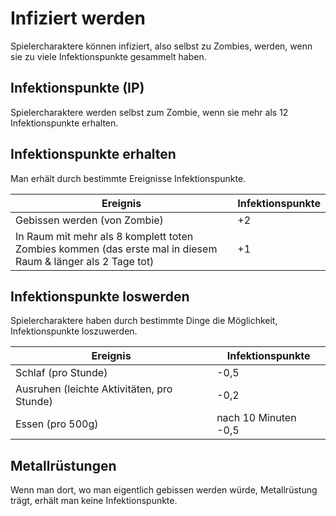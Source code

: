 # Infiziert werden

Spielercharaktere können infiziert, also selbst zu Zombies, werden, wenn sie zu viele Infektionspunkte gesammelt haben.

## Infektionspunkte (IP)

Spielercharaktere werden selbst zum Zombie, wenn sie mehr als 12 Infektionspunkte erhalten.

## Infektionspunkte erhalten

Man erhält durch bestimmte Ereignisse Infektionspunkte.

| Ereignis | Infektionspunkte |
| - | - |
| Gebissen werden (von Zombie) | +2 |
| In Raum mit mehr als 8 komplett toten Zombies kommen (das erste mal in diesem Raum & länger als 2 Tage tot) | +1 |

## Infektionspunkte loswerden

Spielercharaktere haben durch bestimmte Dinge die Möglichkeit, Infektionspunkte loszuwerden.

| Ereignis | Infektionspunkte |
| - | - |
| Schlaf (pro Stunde) | -0,5 |
| Ausruhen (leichte Aktivitäten, pro Stunde) | -0,2 |
| Essen (pro 500g) | nach 10 Minuten -0,5 |

## Metallrüstungen

Wenn man dort, wo man eigentlich gebissen werden würde, Metallrüstung trägt, erhält man keine Infektionspunkte.

